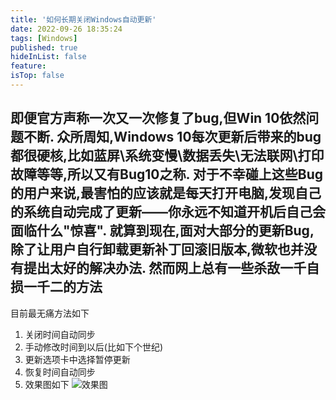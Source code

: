 ```yaml
---
title: '如何长期关闭Windows自动更新'
date: 2022-09-26 18:35:24
tags: [Windows]
published: true
hideInList: false
feature: 
isTop: false
---
```


即便官方声称一次又一次修复了bug,但Win 10依然问题不断.
众所周知,Windows 10每次更新后带来的bug都很硬核,比如蓝屏\系统变慢\数据丢失\无法联网\打印故障等等,所以又有Bug10之称.
对于不幸碰上这些Bug的用户来说,最害怕的应该就是每天打开电脑,发现自己的系统自动完成了更新——你永远不知道开机后自己会面临什么"惊喜".
就算到现在,面对大部分的更新Bug,除了让用户自行卸载更新补丁回滚旧版本,微软也并没有提出太好的解决办法.
然而网上总有一些杀敌一千自损一千二的方法
----
目前最无痛方法如下
1. 关闭时间自动同步
2. 手动修改时间到以后(比如下个世纪)
3. 更新选项卡中选择暂停更新
4. 恢复时间自动同步
5. 效果图如下
![效果图](https://z3.ax1x.com/2021/07/20/WYNotS.png)